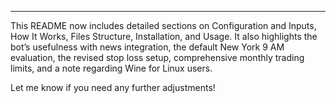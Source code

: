 
---

This README now includes detailed sections on Configuration and Inputs, How It Works, Files Structure, Installation, and Usage. It also highlights the bot’s usefulness with news integration, the default New York 9 AM evaluation, the revised stop loss setup, comprehensive monthly trading limits, and a note regarding Wine for Linux users. 

Let me know if you need any further adjustments!
